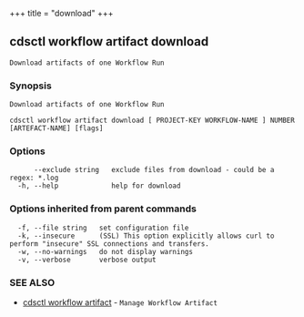 +++
title = "download"
+++
## cdsctl workflow artifact download

`Download artifacts of one Workflow Run`

### Synopsis

`Download artifacts of one Workflow Run`

```
cdsctl workflow artifact download [ PROJECT-KEY WORKFLOW-NAME ] NUMBER [ARTEFACT-NAME] [flags]
```

### Options

```
      --exclude string   exclude files from download - could be a regex: *.log
  -h, --help             help for download
```

### Options inherited from parent commands

```
  -f, --file string   set configuration file
  -k, --insecure      (SSL) This option explicitly allows curl to perform "insecure" SSL connections and transfers.
  -w, --no-warnings   do not display warnings
  -v, --verbose       verbose output
```

### SEE ALSO

* [cdsctl workflow artifact](/manual/components/cdsctl/workflow/artifact/)	 - `Manage Workflow Artifact`

